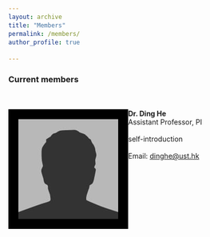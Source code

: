 ```yaml
---
layout: archive
title: "Members"
permalink: /members/
author_profile: true

---
```


### Current members
<br/><br/>
<img align="left" style="border:20px solid black" src="/images/bio-photo.jpg" width="200" height="200">  **Dr. Ding He**
<br>
Assistant Professor, PI 
<br/><br/>
self-introduction
<br/><br/>
Email: dinghe@ust.hk
